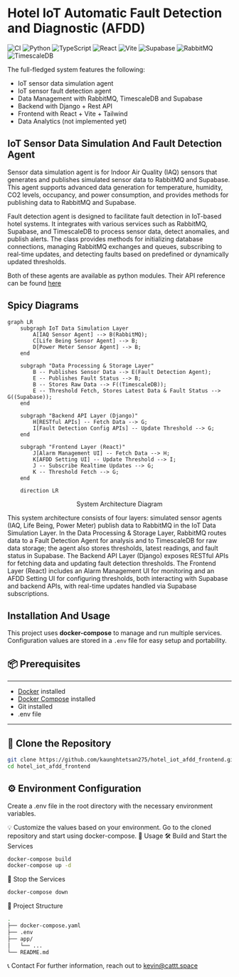 # Hotel IoT  Automatic Fault Detection and Diagnostic (AFDD)
![CI](https://github.com/kaunghtetsan275/hotel_iot_afdd_frontend/actions/workflows/basic_ci.yml/badge.svg)
![Python](https://img.shields.io/badge/language-Python-blue)
![TypeScript](https://img.shields.io/badge/typescript-%23007ACC.svg?style=for-the-badge&logo=typescript&logoColor=white)
![React](https://img.shields.io/badge/react-%2320232a.svg?style=for-the-badge&logo=react&logoColor=%2361DAFB)
![Vite](https://img.shields.io/badge/vite-%23646CFF.svg?style=for-the-badge&logo=vite&logoColor=white)
![Supabase](https://img.shields.io/badge/Supabase-3ECF8E?style=for-the-badge&logo=supabase&logoColor=white)
![RabbitMQ](https://img.shields.io/badge/Rabbitmq-FF6600?style=for-the-badge&logo=rabbitmq&logoColor=white)
![TimescaleDB](https://avatars.githubusercontent.com/u/8986001?s=48&v=4)

The full-fledged system features the following:
- IoT sensor data simulation agent
- IoT sensor fault detection agent
- Data Management with RabbitMQ, TimescaleDB and Supabase
- Backend with Django + Rest API
- Frontend with React + Vite + Tailwind
- Data Analytics (not implemented yet)

## IoT Sensor Data Simulation And Fault Detection Agent
Sensor data simulation agent is for Indoor Air Quality (IAQ) sensors that generates and publishes simulated sensor data to RabbitMQ and Supabase. This agent supports advanced data generation for temperature, humidity, CO2 levels, occupancy, and power consumption, and provides methods for publishing data to RabbitMQ and Supabase.<br>

Fault detection agent is designed to facilitate fault detection in IoT-based hotel systems. It integrates with various services such as RabbitMQ, Supabase, and TimescaleDB to process sensor data, detect anomalies, and publish alerts. The class provides methods for initializing database connections, managing RabbitMQ exchanges and queues, subscribing to real-time updates, and detecting faults based on predefined or dynamically updated thresholds. <br>

Both of these agents are available as python modules. Their API reference can be found [here](!https://kaunghtetsan275.github.io/hotel_iot_afdd_data_simulation)

## Spicy Diagrams
```mermaid
graph LR
    subgraph IoT Data Simulation Layer
        A[IAQ Sensor Agent] --> B(RabbitMQ);
        C[Life Being Sensor Agent] --> B;
        D[Power Meter Sensor Agent] --> B;
    end

    subgraph "Data Processing & Storage Layer"
        B -- Publishes Sensor Data --> E(Fault Detection Agent);
        E -- Publishes Fault Status --> B;
        B -- Stores Raw Data --> F((TimescaleDB));
        E -- Threshold Fetch, Stores Latest Data & Fault Status --> G((Supabase));
    end

    subgraph "Backend API Layer (Django)"
        H[RESTful APIs] -- Fetch Data --> G;
        I[Fault Detection Config APIs] -- Update Threshold --> G;
    end

    subgraph "Frontend Layer (React)"
        J[Alarm Management UI] -- Fetch Data --> H;
        K[AFDD Setting UI] -- Update Threshold --> I;
        J -- Subscribe Realtime Updates --> G;
        K -- Threshold Fetch --> G;
    end

    direction LR
```  
<p style="text-align:center;">System Architecture Diagram</p>
<p>This system architecture consists of four layers: simulated sensor agents (IAQ, Life Being, Power Meter) publish data to RabbitMQ in the IoT Data Simulation Layer. In the Data Processing & Storage Layer, RabbitMQ routes data to a Fault Detection Agent for analysis and to TimescaleDB for raw data storage; the agent also stores thresholds, latest readings, and fault status in Supabase. The Backend API Layer (Django) exposes RESTful APIs for fetching data and updating fault detection thresholds. The Frontend Layer (React) includes an Alarm Management UI for monitoring and an AFDD Setting UI for configuring thresholds, both interacting with Supabase and backend APIs, with real-time updates handled via Supabase subscriptions.<p>

## Installation And Usage

This project uses **docker-compose** to manage and run multiple services. Configuration values are stored in a `.env` file for easy setup and portability. 
## 📦 Prerequisites
---
- [Docker](https://www.docker.com/products/docker-desktop) installed
- [Docker Compose](https://docs.docker.com/compose/install/) installed
- Git installed
- .env file
---
## 📁 Clone the Repository
```bash
git clone https://github.com/kaunghtetsan275/hotel_iot_afdd_frontend.git
cd hotel_iot_afdd_frontend
```
## ⚙️ Environment Configuration
Create a .env file in the root directory with the necessary environment variables.

💡 Customize the values based on your environment.
Go to the cloned repository and start using docker-compose.
🚀 Usage
🛠 Build and Start the Services
```bash
docker-compose build
docker-compose up -d
```
🛑 Stop the Services
```bash
docker-compose down
```
📂 Project Structure
```bash
.
├── docker-compose.yaml
├── .env
├── app/
│   └── ...
└── README.md
```

📞 Contact
For further information, reach out to kevin@cattt.space
